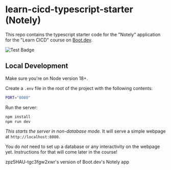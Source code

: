 # learn-cicd-typescript-starter (Notely)

This repo contains the typescript starter code for the "Notely" application for the "Learn CICD" course on [Boot.dev](https://boot.dev).

![Test Badge](https://github.com/zpz5HAU-tgc3fgw2xwr/bootdotdev_learn-cicd-typescript/actions/workflows/ci.yml/badge.svg)

## Local Development

Make sure you're on Node version 18+.

Create a `.env` file in the root of the project with the following contents:

```bash
PORT="8080"
```

Run the server:

```bash
npm install
npm run dev
```

_This starts the server in non-database mode._ It will serve a simple webpage at `http://localhost:8080`.

You do _not_ need to set up a database or any interactivity on the webpage yet. Instructions for that will come later in the course!

zpz5HAU-tgc3fgw2xwr's version of Boot.dev's Notely app